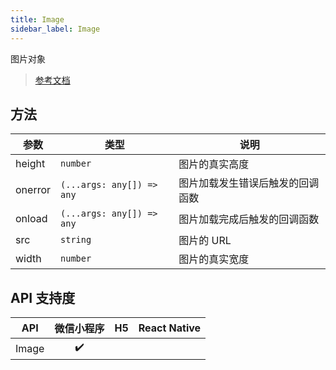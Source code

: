 ```yaml
---
title: Image
sidebar_label: Image
---
```


图片对象

> [参考文档](https://developers.weixin.qq.com/miniprogram/dev/api/canvas/Image.html)

## 方法

<table>
  <thead>
    <tr>
      <th>参数</th>
      <th>类型</th>
      <th>说明</th>
    </tr>
  </thead>
  <tbody>
    <tr>
      <td>height</td>
      <td><code>number</code></td>
      <td>图片的真实高度</td>
    </tr>
    <tr>
      <td>onerror</td>
      <td><code>(...args: any[]) =&gt; any</code></td>
      <td>图片加载发生错误后触发的回调函数</td>
    </tr>
    <tr>
      <td>onload</td>
      <td><code>(...args: any[]) =&gt; any</code></td>
      <td>图片加载完成后触发的回调函数</td>
    </tr>
    <tr>
      <td>src</td>
      <td><code>string</code></td>
      <td>图片的 URL</td>
    </tr>
    <tr>
      <td>width</td>
      <td><code>number</code></td>
      <td>图片的真实宽度</td>
    </tr>
  </tbody>
</table>

## API 支持度

|  API  | 微信小程序 | H5 | React Native |
|:-----:|:-----:|:--:|:------------:|
| Image |  ✔️   |    |              |
